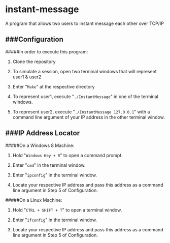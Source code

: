 instant-message
===============

A program that allows two users to instant message each other over TCP/IP

###Configuration
---
#####In order to execute this program:

1) Clone the repository

2) To simulate a session, open two terminal windows that will represent user1 & user2

3) Enter "```Make```" at the respective directory

4) To represent user1, execute "```./InstantMessage```" in one of the terminal windows.

5) To represent user2, execute "```./InstantMessage 127.0.0.1```" with a command line argument of your IP address in the other terminal window.

###IP Address Locator
---
#####On a Windows 8 Machine: 

1) Hold  "```Windows Key + R```" to open a command prompt. 

2) Enter "```cmd```" in the terminal window.

3) Enter "```ipconfig```" in the terminal window.

4) Locate your respective IP address and pass this address as a command line argument in Step 5 of Configuration.

#####On a Linux Machine:

1) Hold "```CTRL + SHIFT + T```" to open a terminal window.

2) Enter "```ifconfig```" in the terminal window.

3) Locate your respective IP address and pass this address as a command line argument in Step 5 of Configuration.
